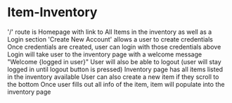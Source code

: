 # Item-Inventory
'/' route is Homepage with link to All Items in the inventory as well as a Login section
'Create New Account' allows a user to create credentials
Once credentials are created, user can login with those credentials above
Login will take user to the inventory page with a welcome message "Welcome {logged in user}"
User will also be able to logout (user will stay logged in until logout button is pressed)
Inventory page has all items listed in the inventory available
User can also create a new item if they scroll to the bottom
Once user fills out all info of the item, item will populate into the inventory page
